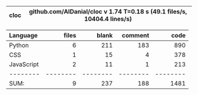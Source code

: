 cloc|github.com/AlDanial/cloc v 1.74  T=0.18 s (49.1 files/s, 10404.4 lines/s)
--- | ---

Language|files|blank|comment|code
:-------|-------:|-------:|-------:|-------:
Python|6|211|183|890
CSS|1|15|4|378
JavaScript|2|11|1|213
--------|--------|--------|--------|--------
SUM:|9|237|188|1481

